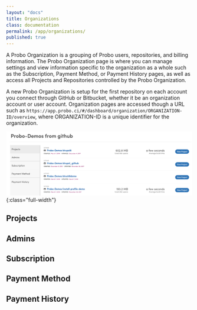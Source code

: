 ```yaml
---
layout: "docs"
title: Organizations
class: documentation
permalink: /app/organizations/
published: true
---
```

A Probo Organization is a grouping of Probo users, repositories, and billing information. The Probo Organization page is where you can manage settings and view information specific to the organization as a whole such as the Subscription, Payment Method, or Payment History pages, as well as access all Projects and Repositories controlled by the Probo Organization. 

A new Probo Organization is setup for the first repository on each account you connect through GitHub or Bitbucket, whether it be an organization account or user account. Organization pages are accessed though a URL such as `https://app.probo.ci/#/dashboard/organization/ORGANIZATION-ID/overview`, where ORGANIZATION-ID is a unique identifier for the organization.

![Probo Organizations Page screenshot](/images/probo-organization-page.png){:class="full-width"}

## Projects

## Admins

## Subscription

## Payment Method

## Payment History
